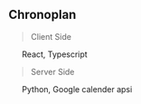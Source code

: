 ## Chronoplan

> Client Side
<ol>
    React, Typescript
</ol>

> Server Side
<ol>
    Python, Google calender apsi
</ol>